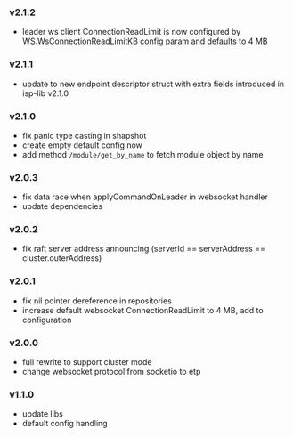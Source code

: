 ### v2.1.2
* leader ws client ConnectionReadLimit is now configured by WS.WsConnectionReadLimitKB config param and defaults to 4 MB

### v2.1.1
* update to new endpoint descriptor struct with extra fields introduced in isp-lib v2.1.0

### v2.1.0
* fix panic type casting in shapshot
* create empty default config now
* add method `/module/get_by_name` to fetch module object by name

### v2.0.3
* fix data race when applyCommandOnLeader in websocket handler
* update dependencies

### v2.0.2
* fix raft server address announcing (serverId == serverAddress == cluster.outerAddress)

### v2.0.1
* fix nil pointer dereference in repositories
* increase default websocket ConnectionReadLimit to 4 MB, add to configuration

### v2.0.0
* full rewrite to support cluster mode
* change websocket protocol from socketio to etp

### v1.1.0
* update libs
* default config handling
